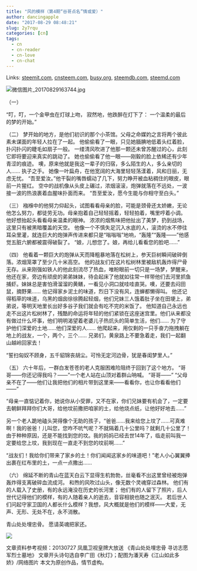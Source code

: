 ```yaml
---
title: "风的模样（第4期“谷哥点名”情或爱）"
author: dancingapple
date: "2017-08-29 08:48:21"
slug: 2y7rqu
categories: [cn]
tags: 
  - cn
  - cn-reader
  - cn-love
  - cn-chat
---
```


Links: [steemit.com](https://steemit.com/cn/@dancingapple/2y7rqu), [cnsteem.com](https://cnsteem.com/cn/@dancingapple/2y7rqu), [busy.org](https://busy.org/cn/@dancingapple/2y7rqu), [steemdb.com](https://steemdb.com/cn/@dancingapple/2y7rqu), [steemd.com](https://steemd.com/cn/@dancingapple/2y7rqu)

![微信图片_20170829163744.jpg](https://steemitimages.com/DQmNZAaUXLLNNPZ5Xx1c6c321HQ9FWNwCCycBQ61fYRbQbD/%E5%BE%AE%E4%BF%A1%E5%9B%BE%E7%89%87_20170829163744.jpg)

（一）
                                                                                                                    
“叮，叮，一个金甲虫在灯球上吻，
寂然地，他跌醉在灯下了：
一个温柔的最后的梦的开始。”

（二）
梦开始的地方，是他们初识的那个小茶馆。父母之命媒妁之言将两个彼此素未谋面的年轻人拉在了一起。
他偷偷看了一眼，只见她腼腆地低着头红着脸，扑闪扑闪的睫毛如扇子一般。
一缕清风吹进了他那一颗还未曾苏醒过的心，此刻它即将要迎来真实的跳动了。
她也偷偷看了他一眼——刚毅的脸上依稀还有少年青涩的痕迹。
噢，原来他就是我这一辈子的归宿，多么陌生的人，多么亲切的人……
执子之手。
她像一叶扁舟，在他宽阔的大海里轻轻荡漾着，风和日丽，无虑无忧。
“吾至爱汝。”他干裂的嘴唇蠕动了几下，努力睁开被血粘稠住的眼皮，眼前一片猩红。
空中的战机像从头皮上碾过，浓烟滚滚，炮弹就落在不远处，一波接一波的热浪裹着血腥味扑面而来。
“吾至爱汝，愿今生能与你相守至白头。”

（三）
襁褓中的他努力仰起头，试图看看母亲的脸，可能是颈骨还太娇嫩，无论他怎么努力，都徒劳无功。母亲抱着自己轻轻摇着，轻轻拍着，嘴里哼着小调。
他好想抬起头看看母亲温柔的眼神。
浓浓的烟焦味把他扯出了美梦，扔到战场，这里只有被黑暗覆盖的天空。
他像一个不慎失足沉入水底的人，滚烫的水不停往耳朵里灌，就连巨大的炮弹声传进来都只是“嗡嗡嗡”地响，“轰隆”“轰隆——”他感觉五脏六腑都被震得破裂了。
“娘，儿想您了。娘，再给儿看看您的脸吧……”

（四）
他看着一颗巨大的炮弹从天而降粗暴地落在松树上，参天巨树瞬间破碎倒落。浓烟笼罩了至少几十米高空。
他的战友们在这片松树林里被敌机轰炸得尸骨无存。从来刚强如铁人的他此刻流尽了热血，唯盼眼前一切只是一场梦，梦醒来，他还在家，旁边有顽皮的弟弟妹妹，待会起床了他就如往常一样带他们去河里抓鱼捕虾。妹妹总是害怕滑溜溜的黄鳝，一看见小洞口就哇哇直哭。噢，还要去闷田鼠，摘野果……
他记得家乡泥土的味道，烈日下没有风，连蝉都懒得叫。
他还记得稻草的味道，乌黑的烟囱徐徐腾起轻烟，他们兄妹三人饿着肚子坐在田埂上，弟弟说，等明天地里长出好多谷子我们就会有吃不完的米饭了。
他知道自己永远也走不出这片松树林了，残酷的命运将年轻的他们紧锁在这座迷宫里。他们从来都没有做过什么坏事，他们明明渴望着老婆儿子热炕头的简单生活，他们……
为了守护他们深爱的土地……他们深爱的人……
他爬起来，用仅剩的一只手奋力拖拽躺在地上的战友，一个，两个，三个……
兄弟们，黄泉路上不要急着走，我们一起翻山越岭回家去！

“誓扫匈奴不顾身，五千貂锦丧胡尘。可怜无定河边骨，犹是春闺梦里人。”


（五）
六十年后，一群白发苍苍的老人克服困难险阻终于回到了这个地方。
“哥哥——你还记得我吗？——”一个老人站在山顶对着群山呐喊。
“哥哥——”
“父母亲不在了——他们让我把他们的相片带到这里来——看看你，也让你看看他们——”

“母亲一直惦记着你，她说你从小受罪，又不在家，你们兄妹要有机会了，一定要去朝鲜拜拜你们大哥，给他坟前撒把咱家的土，给他烧点纸，让他好好地去……”

另一个老人跪地磕头哭得像个无助的孩子，“爸爸……我来给您上坟了……可真难啊！我的爸爸！儿叫您，您咋不吭气呢？不就隔着几十公里吗？就剩几十公里了！由于种种原因，还是不能找到您的坟。我的妈妈已经去世14年了，临走前叫我一定要给您上坟，我到现在一直走不到您的坟前啊……”

“战友们！我给你们带来了家乡的土！你们闻闻这家乡的味道吧！”老人小心翼翼捧出裹在红布里的土，一点一点撒出……


（六）
绵延不断的青山在蓝天白云下显得生机勃勃，丝毫看不出这里曾经被炮弹轰炸得支离破碎血流成河。
和煦的风吹过山头，像无数个灵魂穿过森林。
他们有的人载入了史册，有的永远淹没在历史的长河里；
他们有的人留下了照片，后人世代记得他们的模样，有的人随着亲人的逝去，音容相貌也随之泯灭。
若后世人们问起守家卫国的人都长什么模样？我想，风大概就是他们的模样——大爱，无声、无形、无处不在，永不消散。

青山处处埋忠骨。
愿请英魂把家还。

![](https://steemitimages.com/DQmRko2jdQJP3KZdKJuFDecbuS65UjkJDjkPCgFs8XbyRKz/image.png)

文章资料参考视频：20130727 凤凰卫视皇牌大放送 《青山处处埋忠骨 寻访志愿军烈士墓地》
文章开头诗句选自李广田《秋灯》；配图为潘天寿《江山如此多娇》/网络图片
本文为原创作品，情节虚构。
